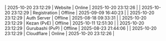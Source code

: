 | 2025-10-20 23:12:29 | Website | Online | 2025-10-20 23:12:26 |
| 2025-10-20 23:12:29 | Registration | Offline | 2025-09-09 16:40:23 |
| 2025-10-20 23:12:29 | Auth Server | Offline | 2025-08-18 09:33:31 |
| 2025-10-20 23:12:29 | Kezan (PvE) | Offline | 2025-10-11 12:51:30 |
| 2025-10-20 23:12:29 | Gurubashi (PvP) | Offline | 2025-08-23 21:44:06 |
| 2025-10-20 23:12:29 | Cloudflare | Online | 2025-10-20 23:12:26 |
